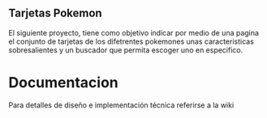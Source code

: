 ## Tarjetas Pokemon

El siguiente proyecto, tiene como objetivo indicar por medio de una pagina el conjunto de tarjetas de los difetrentes
pokemones unas caracteristicas sobresalientes y un buscador que permita escoger uno en especifico.

# Documentacion
Para detalles de diseño e implementación técnica referirse a la wiki
